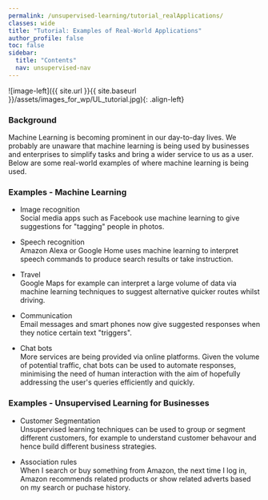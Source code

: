 ```yaml
---
permalink: /unsupervised-learning/tutorial_realApplications/
classes: wide
title: "Tutorial: Examples of Real-World Applications"
author_profile: false
toc: false
sidebar:
  title: "Contents"
  nav: unsupervised-nav
---
```



![image-left]({{ site.url }}{{ site.baseurl }}/assets/images_for_wp/UL_tutorial.jpg){: .align-left}


<h3>Background</h3>
Machine Learning is becoming prominent in our day-to-day lives.  We probably are unaware that machine learning is being used by businesses and enterprises to simplify tasks and bring a wider service to us as a user.  Below are some real-world examples of where machine learning is being used. 

<h3>Examples - Machine Learning</h3>

* Image recognition <br />
Social media apps such as Facebook use machine learning to give suggestions for "tagging" people in photos.

* Speech recognition <br />
Amazon Alexa or Google Home uses machine learning to interpret speech commands to produce search results or take instruction.

* Travel <br />
Google Maps for example can interpret a large volume of data via machine learning techniques to suggest alternative quicker routes whilst driving.

* Communication  <br />
Email messages and smart phones now give suggested responses when they notice certain text "triggers".

* Chat bots <br />
More services are being provided via online platforms.  Given the volume of potential traffic, chat bots can be used to automate responses, minimising the need of human interaction with the aim of hopefully addressing the user's queries efficiently and quickly.

<h3>Examples - Unsupervised Learning for Businesses</h3>

* Customer Segmentation <br />
Unsupervised learning techniques can be used to group or segment different customers, for example to understand customer behavour and hence build different business strategies.

* Association rules <br />
When I search or buy something from Amazon, the next time I log in, Amazon recommends related products or show related adverts based on my search or puchase history.

